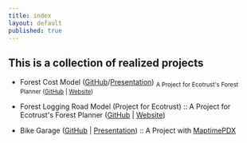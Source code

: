 ```yaml
---
title: index
layout: default
published: true
---
```




## This is a collection of realized projects

- Forest Cost Model ([GitHub](https://github.com/ustroetz/cost_model)/[Presentation](http://ustroetz.github.io/CostModel/brownbag.pptx))
<sub>A Project for Ecotrust's Forest Planner ([GitHub](https://github.com/Ecotrust/landownertools) | [Website](http://stage.forestplanner.ecotrust.org))</sub>
- Forest Logging Road Model (Project for Ecotrust) :: A Project for Ecotrust's Forest Planner ([GitHub](https://github.com/Ecotrust/land_owner_tools) | [Website](http://stage.forestplanner.ecotrust.org))

- Bike Garage ([GitHub](https://github.com/ustroetz/log-road) | [Presentation](http://ustroetz.github.io/LogRoad)) :: A Project with [MaptimePDX](http://maptimepdx.org)

